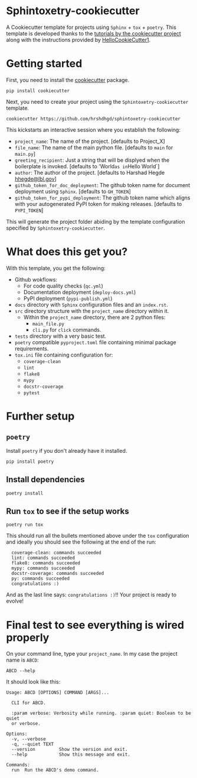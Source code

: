 # Sphintoxetry-cookiecutter
A Cookiecutter template for projects using `Sphinx` + `tox` + `poetry`. This template is developed thanks to the [tutorials by the cookiecutter project](https://cookiecutter.readthedocs.io/en/stable/tutorials/index.html) along with the instructions provided by [HelloCookieCutter1](https://github.com/BruceEckel/HelloCookieCutter1/blob/master/Readme.rst). 

# Getting started

First, you need to install the [cookiecutter](https://github.com/cookiecutter/cookiecutter) package.

```
pip install cookiecutter
```

Next, you need to create your project using the `Sphintoxetry-cookiecutter` template.
```
cookiecutter https://github.com/hrshdhgd/sphintoxetry-cookiecutter
```

This kickstarts an interactive session where you establish the following:
 - `project_name`: The name of the project. [defaults to Project_X]
 - `file_name`: The name of the main python file. [defaults to `main` for `main.py`]
 - `greeting_recipient`: Just a string that will be displyed when the boilerplate is invoked. [defaults to 'World` as in `Hello World`]
 - `author`: The author of the project. [defaults to Harshad Hegde <hhegde@lbl.gov>]
 - `github_token_for_doc_deployment`: The github token name for document deployment using `Sphinx`. [defaults to `GH_TOKEN`]
 - `github_token_for_pypi_deployment`: The github token name which aligns with your autogenerated PyPI token for making releases. [defaults to `PYPI_TOKEN`]

This will generate the project folder abiding by the template configuration specified by `Sphintoxetry-cookiecutter`. 

# What does this get you?

With this template, you get the following:

 - Github wokflows:
   - For code quality checks (`qc.yml`)
   - Documentation deployment (`deploy-docs.yml`)
   - PyPI deployment (`pypi-publish.yml`)
 - `docs` directory with `Sphinx` configuration files and an `index.rst`.
 - `src` directory structure with the `project_name` directory within it.
   - Within the `project_name` directory, there are 2 python files:
     - `main_file.py`
     - `cli.py` for `click` commands.
 - `tests` directory with a very basic test.
 - `poetry` compatible `pyproject.toml` file containing minimal package requirements.
 - `tox.ini` file containing configuration for:
   -  `coverage-clean`
   -  `lint`
   -  `flake8`
   -  `mypy`
   -  `docstr-coverage`
   -  `pytest`


# Further setup

## `poetry`
Install `poetry` if you don't already have it installed.
```
pip install poetry
```
## Install dependencies
```
poetry install
```

## Run `tox` to see if the setup works
```
poetry run tox
```

This should run all the bullets mentioned above under the `tox` configuration and ideally you should see the following at the end of the run:
```
  coverage-clean: commands succeeded
  lint: commands succeeded
  flake8: commands succeeded
  mypy: commands succeeded
  docstr-coverage: commands succeeded
  py: commands succeeded
  congratulations :)
```

And as the last line says: `congratulations :)`!! Your project is ready to evolve!

# Final test to see everything is wired properly

On your command line, type your `project_name`. In my case the project name is `ABCD`:
```
ABCD --help
```
It should look like this:
```
Usage: ABCD [OPTIONS] COMMAND [ARGS]...

  CLI for ABCD.

  :param verbose: Verbosity while running. :param quiet: Boolean to be quiet
  or verbose.

Options:
  -v, --verbose
  -q, --quiet TEXT
  --version         Show the version and exit.
  --help            Show this message and exit.

Commands:
  run  Run the ABCD's demo command.
```

